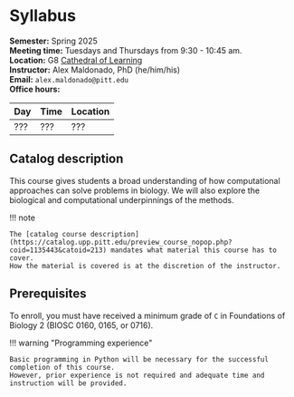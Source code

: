# Syllabus

**Semester:** Spring 2025
<br>
**Meeting time:** Tuesdays and Thursdays from 9:30 - 10:45 am.
<br>
**Location:** G8 [Cathedral of Learning][cathy]
<br>
**Instructor:** Alex Maldonado, PhD (he/him/his)
<br>
**Email:** `alex.maldonado@pitt.edu`
<br>
**Office hours:**

| Day | Time | Location |
| --- | ---- | -------- |
| ??? | ??? | ??? |

## Catalog description

This course gives students a broad understanding of how computational approaches can solve problems in biology.
We will also explore the biological and computational underpinnings of the methods.

!!! note

    The [catalog course description](https://catalog.upp.pitt.edu/preview_course_nopop.php?coid=1135443&catoid=213) mandates what material this course has to cover.
    How the material is covered is at the discretion of the instructor.

## Prerequisites

To enroll, you must have received a minimum grade of `C` in Foundations of Biology 2 (BIOSC 0160, 0165, or 0716).

!!! warning "Programming experience"

    Basic programming in Python will be necessary for the successful completion of this course.
    However, prior experience is not required and adequate time and instruction will be provided.

<!-- REFERENCES -->

[clapp]: https://map.concept3d.com/?id=1315#!ct/38344,38325,38322,38242,37767?m/376106?s/?sbc/
[cathy]: https://map.concept3d.com/?id=1315#!m/376214?share
